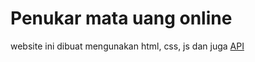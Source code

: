  # Penukar mata uang online
 website ini dibuat mengunakan html, css, js dan juga [API](https://github.com/Vins2106/penukaruang.git)